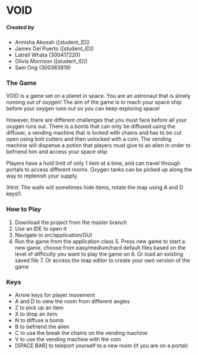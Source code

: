 # VOID 
##### Created by 
* Annisha Akosah ([student_ID])
* James Del Puerto ([student_ID])
* Latrell Whata (300417220)
* Olivia Morrison ([student_ID])
* Sam Ong (300363819)

### The Game
VOID is a game set on a planet in space. 
You are an astronaut that is slowly running out of oxygen! 
The aim of the game is to reach your space ship before your oxygen runs out so you can
keep exploring space!

However, there are different challenges that you must face before all your oxygen
runs out. There is a bomb that can only be diffused using the diffuser, a vending
machine that is locked with chains and has to be cut open using bolt cutters and 
then unlocked with a coin. 
The vending machine will dispense a potion that players must give to an alien
in order to befriend him and access your space ship

Players have a hold limit of only 1 item at a time, and can travel through portals
to access different rooms. Oxygen tanks can be picked up along the way to replenish your supply.

(Hint: The walls will sometimes hide items, rotate the map using A and D keys!)

### How to Play
1. Download the project from the master branch
2. Use an IDE to open it
3. Navigate to src/application/GUI
4. Run the game from the application class
    5. Press new game to start a new game, choose from easy/medium/hard default files based on the level of difficulty you want to play the game on
    6. Or load an existing saved file
    7. Or access the map editor to create your own version of the game

### Keys
* Arrow keys for player movement
* A and D to view the room from different angles
* Z to pick up an item
* X to drop an item
* N to diffuse a bomb
* B to befriend the alien
* C to use the break the chains on the vending machine
* V to use the vending machine with the coin
* [SPACE BAR] to teleport yourself to a new room (if you are on a portal)

